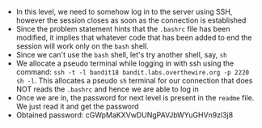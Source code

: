 - In this level, we need to somehow log in to the server using SSH, however the session closes as soon as the connection is established
- Since the problem statement hints that the ```.bashrc``` file has been modified, it implies that whatever code that has been added to end the session will work only on the ```bash``` shell.
- Since we can't use the ```bash``` shell, let's try another shell, say, ```sh```
- We allocate a pseudo terminal while logging in with ssh using the command: ```ssh -t -l bandit18 bandit.labs.overthewire.org -p 2220 sh -l```. This allocates a pseudo ```sh``` terminal for our connection that does NOT reads the ```.bashrc``` and hence we are able to log in
- Once we are in, the password for next level is present in the ```readme``` file. We just read it and get the password
- Obtained password: cGWpMaKXVwDUNgPAVJbWYuGHVn9zl3j8